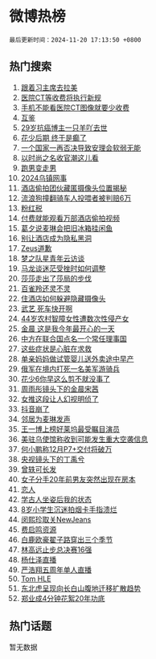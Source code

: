 # 微博热榜

`最后更新时间：2024-11-20 17:13:50 +0800`

## 热门搜索

1. [跟着习主席去拉美](https://m.weibo.cn/search?containerid=100103type%3D1%26t%3D10%26q%3D%23%E8%B7%9F%E7%9D%80%E4%B9%A0%E4%B8%BB%E5%B8%AD%E5%8E%BB%E6%8B%89%E7%BE%8E%23&stream_entry_id=51&isnewpage=1&extparam=seat%3D1%26c_type%3D51%26filter_type%3Drealtimehot%26q%3D%2523%25E8%25B7%259F%25E7%259D%2580%25E4%25B9%25A0%25E4%25B8%25BB%25E5%25B8%25AD%25E5%258E%25BB%25E6%258B%2589%25E7%25BE%258E%2523%26dgr%3D0%26stream_entry_id%3D51%26pos%3D0%26cate%3D10103%26display_time%3D1732094029%26pre_seqid%3D173209402925201126814132)
1. [医院CT等收费将执行新规](https://m.weibo.cn/search?containerid=100103type%3D1%26t%3D10%26q%3D%23%E5%8C%BB%E9%99%A2CT%E7%AD%89%E6%94%B6%E8%B4%B9%E5%B0%86%E6%89%A7%E8%A1%8C%E6%96%B0%E8%A7%84%23&stream_entry_id=31&isnewpage=1&extparam=seat%3D1%26band_rank%3D1%26stream_entry_id%3D31%26pos%3D0%26dgr%3D0%26flag%3D0%26filter_type%3Drealtimehot%26q%3D%2523%25E5%258C%25BB%25E9%2599%25A2CT%25E7%25AD%2589%25E6%2594%25B6%25E8%25B4%25B9%25E5%25B0%2586%25E6%2589%25A7%25E8%25A1%258C%25E6%2596%25B0%25E8%25A7%2584%2523%26c_type%3D31%26realpos%3D1%26lcate%3D5001%26cate%3D5001%26display_time%3D1732094029%26pre_seqid%3D173209402925201126814132)
1. [手机不能看医院CT图像就要少收费](https://m.weibo.cn/search?containerid=100103type%3D1%26t%3D10%26q%3D%23%E6%89%8B%E6%9C%BA%E4%B8%8D%E8%83%BD%E7%9C%8B%E5%8C%BB%E9%99%A2CT%E5%9B%BE%E5%83%8F%E5%B0%B1%E8%A6%81%E5%B0%91%E6%94%B6%E8%B4%B9%23&stream_entry_id=31&isnewpage=1&extparam=seat%3D1%26band_rank%3D2%26stream_entry_id%3D31%26pos%3D1%26dgr%3D0%26flag%3D1%26filter_type%3Drealtimehot%26q%3D%2523%25E6%2589%258B%25E6%259C%25BA%25E4%25B8%258D%25E8%2583%25BD%25E7%259C%258B%25E5%258C%25BB%25E9%2599%25A2CT%25E5%259B%25BE%25E5%2583%258F%25E5%25B0%25B1%25E8%25A6%2581%25E5%25B0%2591%25E6%2594%25B6%25E8%25B4%25B9%2523%26c_type%3D31%26realpos%3D2%26lcate%3D5001%26cate%3D5001%26display_time%3D1732094029%26pre_seqid%3D173209402925201126814132)
1. [互鉴](https://m.weibo.cn/search?containerid=100103type%3D1%26t%3D10%26q%3D%23%E4%BA%92%E9%89%B4%23&stream_entry_id=31&isnewpage=1&extparam=seat%3D1%26band_rank%3D3%26stream_entry_id%3D31%26pos%3D2%26dgr%3D0%26flag%3D1%26filter_type%3Drealtimehot%26q%3D%2523%25E4%25BA%2592%25E9%2589%25B4%2523%26c_type%3D31%26realpos%3D3%26lcate%3D5001%26cate%3D5001%26display_time%3D1732094029%26pre_seqid%3D173209402925201126814132)
1. [29岁抗癌博主一只羊吖去世](https://m.weibo.cn/search?containerid=100103type%3D1%26t%3D10%26q%3D%2329%E5%B2%81%E6%8A%97%E7%99%8C%E5%8D%9A%E4%B8%BB%E4%B8%80%E5%8F%AA%E7%BE%8A%E5%90%96%E5%8E%BB%E4%B8%96%23&stream_entry_id=31&isnewpage=1&extparam=seat%3D1%26band_rank%3D4%26stream_entry_id%3D31%26pos%3D3%26dgr%3D0%26flag%3D2%26filter_type%3Drealtimehot%26q%3D%252329%25E5%25B2%2581%25E6%258A%2597%25E7%2599%258C%25E5%258D%259A%25E4%25B8%25BB%25E4%25B8%2580%25E5%258F%25AA%25E7%25BE%258A%25E5%2590%2596%25E5%258E%25BB%25E4%25B8%2596%2523%26c_type%3D31%26realpos%3D4%26lcate%3D5001%26cate%3D5001%26display_time%3D1732094029%26pre_seqid%3D173209402925201126814132)
1. [花少后期 终于是癫了](https://m.weibo.cn/search?containerid=100103type%3D1%26t%3D10%26q%3D%E8%8A%B1%E5%B0%91%E5%90%8E%E6%9C%9F+%E7%BB%88%E4%BA%8E%E6%98%AF%E7%99%AB%E4%BA%86&stream_entry_id=31&isnewpage=1&extparam=seat%3D1%26band_rank%3D5%26stream_entry_id%3D31%26pos%3D4%26dgr%3D0%26flag%3D1%26filter_type%3Drealtimehot%26q%3D%25E8%258A%25B1%25E5%25B0%2591%25E5%2590%258E%25E6%259C%259F%2520%25E7%25BB%2588%25E4%25BA%258E%25E6%2598%25AF%25E7%2599%25AB%25E4%25BA%2586%26c_type%3D31%26realpos%3D5%26lcate%3D5001%26cate%3D5001%26display_time%3D1732094029%26pre_seqid%3D173209402925201126814132)
1. [一个国家一再否决导致安理会软弱无能](https://m.weibo.cn/search?containerid=100103type%3D1%26t%3D10%26q%3D%23%E4%B8%80%E4%B8%AA%E5%9B%BD%E5%AE%B6%E4%B8%80%E5%86%8D%E5%90%A6%E5%86%B3%E5%AF%BC%E8%87%B4%E5%AE%89%E7%90%86%E4%BC%9A%E8%BD%AF%E5%BC%B1%E6%97%A0%E8%83%BD%23&stream_entry_id=31&isnewpage=1&extparam=seat%3D1%26band_rank%3D6%26stream_entry_id%3D31%26pos%3D5%26dgr%3D0%26flag%3D0%26filter_type%3Drealtimehot%26q%3D%2523%25E4%25B8%2580%25E4%25B8%25AA%25E5%259B%25BD%25E5%25AE%25B6%25E4%25B8%2580%25E5%2586%258D%25E5%2590%25A6%25E5%2586%25B3%25E5%25AF%25BC%25E8%2587%25B4%25E5%25AE%2589%25E7%2590%2586%25E4%25BC%259A%25E8%25BD%25AF%25E5%25BC%25B1%25E6%2597%25A0%25E8%2583%25BD%2523%26c_type%3D31%26realpos%3D6%26lcate%3D5001%26cate%3D5001%26display_time%3D1732094029%26pre_seqid%3D173209402925201126814132)
1. [以时尚之名收官潮这儿看](https://m.weibo.cn/search?containerid=100103type%3D1%26t%3D10%26q%3D%23%E4%BB%A5%E6%97%B6%E5%B0%9A%E4%B9%8B%E5%90%8D%E6%94%B6%E5%AE%98%E6%BD%AE%E8%BF%99%E5%84%BF%E7%9C%8B%23&stream_entry_id=31&isnewpage=1&extparam=seat%3D1%26band_rank%3D7%26is_ad_pos%3D1%26lcate%3D5001%26pos%3D6%26stream_entry_id%3D31%26filter_type%3Drealtimehot%26q%3D%2523%25E4%25BB%25A5%25E6%2597%25B6%25E5%25B0%259A%25E4%25B9%258B%25E5%2590%258D%25E6%2594%25B6%25E5%25AE%2598%25E6%25BD%25AE%25E8%25BF%2599%25E5%2584%25BF%25E7%259C%258B%2523%26c_type%3D31%26dgr%3D0%26adid%3D264694%26cate%3D5001%26display_time%3D1732094029%26pre_seqid%3D173209402925201126814132)
1. [跑男变走男](https://m.weibo.cn/search?containerid=100103type%3D1%26t%3D10%26q%3D%E8%B7%91%E7%94%B7%E5%8F%98%E8%B5%B0%E7%94%B7&stream_entry_id=31&isnewpage=1&extparam=seat%3D1%26band_rank%3D7%26stream_entry_id%3D31%26pos%3D7%26dgr%3D0%26flag%3D2%26filter_type%3Drealtimehot%26q%3D%25E8%25B7%2591%25E7%2594%25B7%25E5%258F%2598%25E8%25B5%25B0%25E7%2594%25B7%26c_type%3D31%26realpos%3D7%26lcate%3D5001%26cate%3D5001%26display_time%3D1732094029%26pre_seqid%3D173209402925201126814132)
1. [2024乌镇网事](https://m.weibo.cn/search?containerid=100103type%3D1%26t%3D10%26q%3D%232024%E4%B9%8C%E9%95%87%E7%BD%91%E4%BA%8B%23&stream_entry_id=31&isnewpage=1&extparam=seat%3D1%26band_rank%3D8%26stream_entry_id%3D31%26pos%3D8%26dgr%3D0%26flag%3D1%26filter_type%3Drealtimehot%26q%3D%25232024%25E4%25B9%258C%25E9%2595%2587%25E7%25BD%2591%25E4%25BA%258B%2523%26c_type%3D31%26realpos%3D8%26lcate%3D5001%26cate%3D5001%26display_time%3D1732094029%26pre_seqid%3D173209402925201126814132)
1. [酒店偷拍团伙藏匿摄像头位置揭秘](https://m.weibo.cn/search?containerid=100103type%3D1%26t%3D10%26q%3D%23%E9%85%92%E5%BA%97%E5%81%B7%E6%8B%8D%E5%9B%A2%E4%BC%99%E8%97%8F%E5%8C%BF%E6%91%84%E5%83%8F%E5%A4%B4%E4%BD%8D%E7%BD%AE%E6%8F%AD%E7%A7%98%23&stream_entry_id=31&isnewpage=1&extparam=seat%3D1%26band_rank%3D9%26stream_entry_id%3D31%26pos%3D9%26dgr%3D0%26flag%3D1%26filter_type%3Drealtimehot%26q%3D%2523%25E9%2585%2592%25E5%25BA%2597%25E5%2581%25B7%25E6%258B%258D%25E5%259B%25A2%25E4%25BC%2599%25E8%2597%258F%25E5%258C%25BF%25E6%2591%2584%25E5%2583%258F%25E5%25A4%25B4%25E4%25BD%258D%25E7%25BD%25AE%25E6%258F%25AD%25E7%25A7%2598%2523%26c_type%3D31%26realpos%3D9%26lcate%3D5001%26cate%3D5001%26display_time%3D1732094029%26pre_seqid%3D173209402925201126814132)
1. [流浪狗撞翻骑车人投喂者被判赔6万](https://m.weibo.cn/search?containerid=100103type%3D1%26t%3D10%26q%3D%23%E6%B5%81%E6%B5%AA%E7%8B%97%E6%92%9E%E7%BF%BB%E9%AA%91%E8%BD%A6%E4%BA%BA%E6%8A%95%E5%96%82%E8%80%85%E8%A2%AB%E5%88%A4%E8%B5%946%E4%B8%87%23&stream_entry_id=31&isnewpage=1&extparam=seat%3D1%26band_rank%3D10%26stream_entry_id%3D31%26pos%3D10%26dgr%3D0%26flag%3D1%26filter_type%3Drealtimehot%26q%3D%2523%25E6%25B5%2581%25E6%25B5%25AA%25E7%258B%2597%25E6%2592%259E%25E7%25BF%25BB%25E9%25AA%2591%25E8%25BD%25A6%25E4%25BA%25BA%25E6%258A%2595%25E5%2596%2582%25E8%2580%2585%25E8%25A2%25AB%25E5%2588%25A4%25E8%25B5%25946%25E4%25B8%2587%2523%26c_type%3D31%26realpos%3D10%26lcate%3D5001%26cate%3D5001%26display_time%3D1732094029%26pre_seqid%3D173209402925201126814132)
1. [粉红税](https://m.weibo.cn/search?containerid=100103type%3D1%26t%3D10%26q%3D%E7%B2%89%E7%BA%A2%E7%A8%8E&stream_entry_id=31&isnewpage=1&extparam=seat%3D1%26band_rank%3D11%26stream_entry_id%3D31%26pos%3D11%26dgr%3D0%26flag%3D1%26filter_type%3Drealtimehot%26q%3D%25E7%25B2%2589%25E7%25BA%25A2%25E7%25A8%258E%26c_type%3D31%26realpos%3D11%26lcate%3D5001%26cate%3D5001%26display_time%3D1732094029%26pre_seqid%3D173209402925201126814132)
1. [付费就能观看万部酒店偷拍视频](https://m.weibo.cn/search?containerid=100103type%3D1%26t%3D10%26q%3D%23%E4%BB%98%E8%B4%B9%E5%B0%B1%E8%83%BD%E8%A7%82%E7%9C%8B%E4%B8%87%E9%83%A8%E9%85%92%E5%BA%97%E5%81%B7%E6%8B%8D%E8%A7%86%E9%A2%91%23&stream_entry_id=31&isnewpage=1&extparam=seat%3D1%26band_rank%3D12%26stream_entry_id%3D31%26pos%3D12%26dgr%3D0%26flag%3D2%26filter_type%3Drealtimehot%26q%3D%2523%25E4%25BB%2598%25E8%25B4%25B9%25E5%25B0%25B1%25E8%2583%25BD%25E8%25A7%2582%25E7%259C%258B%25E4%25B8%2587%25E9%2583%25A8%25E9%2585%2592%25E5%25BA%2597%25E5%2581%25B7%25E6%258B%258D%25E8%25A7%2586%25E9%25A2%2591%2523%26c_type%3D31%26realpos%3D12%26lcate%3D5001%26cate%3D5001%26display_time%3D1732094029%26pre_seqid%3D173209402925201126814132)
1. [葛夕说麦琳会把旧冰箱挂闲鱼](https://m.weibo.cn/search?containerid=100103type%3D1%26t%3D10%26q%3D%23%E8%91%9B%E5%A4%95%E8%AF%B4%E9%BA%A6%E7%90%B3%E4%BC%9A%E6%8A%8A%E6%97%A7%E5%86%B0%E7%AE%B1%E6%8C%82%E9%97%B2%E9%B1%BC%23&stream_entry_id=31&isnewpage=1&extparam=seat%3D1%26band_rank%3D13%26stream_entry_id%3D31%26pos%3D13%26dgr%3D0%26flag%3D0%26filter_type%3Drealtimehot%26q%3D%2523%25E8%2591%259B%25E5%25A4%2595%25E8%25AF%25B4%25E9%25BA%25A6%25E7%2590%25B3%25E4%25BC%259A%25E6%258A%258A%25E6%2597%25A7%25E5%2586%25B0%25E7%25AE%25B1%25E6%258C%2582%25E9%2597%25B2%25E9%25B1%25BC%2523%26c_type%3D31%26realpos%3D13%26lcate%3D5001%26cate%3D5001%26display_time%3D1732094029%26pre_seqid%3D173209402925201126814132)
1. [别让酒店成为隐私黑洞](https://m.weibo.cn/search?containerid=100103type%3D1%26t%3D10%26q%3D%23%E5%88%AB%E8%AE%A9%E9%85%92%E5%BA%97%E6%88%90%E4%B8%BA%E9%9A%90%E7%A7%81%E9%BB%91%E6%B4%9E%23&stream_entry_id=31&isnewpage=1&extparam=seat%3D1%26band_rank%3D14%26stream_entry_id%3D31%26pos%3D14%26dgr%3D0%26flag%3D1%26filter_type%3Drealtimehot%26q%3D%2523%25E5%2588%25AB%25E8%25AE%25A9%25E9%2585%2592%25E5%25BA%2597%25E6%2588%2590%25E4%25B8%25BA%25E9%259A%2590%25E7%25A7%2581%25E9%25BB%2591%25E6%25B4%259E%2523%26c_type%3D31%26realpos%3D14%26lcate%3D5001%26cate%3D5001%26display_time%3D1732094029%26pre_seqid%3D173209402925201126814132)
1. [Zeus道歉](https://m.weibo.cn/search?containerid=100103type%3D1%26t%3D10%26q%3D%23Zeus%E9%81%93%E6%AD%89%23&stream_entry_id=31&isnewpage=1&extparam=seat%3D1%26band_rank%3D15%26stream_entry_id%3D31%26pos%3D15%26dgr%3D0%26flag%3D1%26filter_type%3Drealtimehot%26q%3D%2523Zeus%25E9%2581%2593%25E6%25AD%2589%2523%26c_type%3D31%26realpos%3D15%26lcate%3D5001%26cate%3D5001%26display_time%3D1732094029%26pre_seqid%3D173209402925201126814132)
1. [梦之队星青年云访谈](https://m.weibo.cn/search?containerid=100103type%3D1%26t%3D10%26q%3D%23%E6%A2%A6%E4%B9%8B%E9%98%9F%E6%98%9F%E9%9D%92%E5%B9%B4%E4%BA%91%E8%AE%BF%E8%B0%88%23&stream_entry_id=31&isnewpage=1&extparam=seat%3D1%26band_rank%3D16%26stream_entry_id%3D31%26pos%3D16%26dgr%3D0%26flag%3D1%26filter_type%3Drealtimehot%26q%3D%2523%25E6%25A2%25A6%25E4%25B9%258B%25E9%2598%259F%25E6%2598%259F%25E9%259D%2592%25E5%25B9%25B4%25E4%25BA%2591%25E8%25AE%25BF%25E8%25B0%2588%2523%26c_type%3D31%26realpos%3D16%26lcate%3D5001%26cate%3D5001%26display_time%3D1732094029%26pre_seqid%3D173209402925201126814132)
1. [马龙谈迷茫受挫时如何调整](https://m.weibo.cn/search?containerid=100103type%3D1%26t%3D10%26q%3D%23%E9%A9%AC%E9%BE%99%E8%B0%88%E8%BF%B7%E8%8C%AB%E5%8F%97%E6%8C%AB%E6%97%B6%E5%A6%82%E4%BD%95%E8%B0%83%E6%95%B4%23&stream_entry_id=31&isnewpage=1&extparam=seat%3D1%26band_rank%3D17%26stream_entry_id%3D31%26pos%3D17%26dgr%3D0%26flag%3D1%26filter_type%3Drealtimehot%26q%3D%2523%25E9%25A9%25AC%25E9%25BE%2599%25E8%25B0%2588%25E8%25BF%25B7%25E8%258C%25AB%25E5%258F%2597%25E6%258C%25AB%25E6%2597%25B6%25E5%25A6%2582%25E4%25BD%2595%25E8%25B0%2583%25E6%2595%25B4%2523%26c_type%3D31%26realpos%3D17%26lcate%3D5001%26cate%3D5001%26display_time%3D1732094029%26pre_seqid%3D173209402925201126814132)
1. [莎莎走出了莎局的步伐](https://m.weibo.cn/search?containerid=100103type%3D1%26t%3D10%26q%3D%23%E8%8E%8E%E8%8E%8E%E8%B5%B0%E5%87%BA%E4%BA%86%E8%8E%8E%E5%B1%80%E7%9A%84%E6%AD%A5%E4%BC%90%23&stream_entry_id=31&isnewpage=1&extparam=seat%3D1%26band_rank%3D18%26stream_entry_id%3D31%26pos%3D18%26dgr%3D0%26flag%3D1%26filter_type%3Drealtimehot%26q%3D%2523%25E8%258E%258E%25E8%258E%258E%25E8%25B5%25B0%25E5%2587%25BA%25E4%25BA%2586%25E8%258E%258E%25E5%25B1%2580%25E7%259A%2584%25E6%25AD%25A5%25E4%25BC%2590%2523%26c_type%3D31%26realpos%3D18%26lcate%3D5001%26cate%3D5001%26display_time%3D1732094029%26pre_seqid%3D173209402925201126814132)
1. [百雀羚还灵不灵](https://m.weibo.cn/search?containerid=100103type%3D1%26t%3D10%26q%3D%23%E7%99%BE%E9%9B%80%E7%BE%9A%E8%BF%98%E7%81%B5%E4%B8%8D%E7%81%B5%23&stream_entry_id=31&isnewpage=1&extparam=seat%3D1%26band_rank%3D19%26stream_entry_id%3D31%26pos%3D19%26dgr%3D0%26flag%3D1%26filter_type%3Drealtimehot%26q%3D%2523%25E7%2599%25BE%25E9%259B%2580%25E7%25BE%259A%25E8%25BF%2598%25E7%2581%25B5%25E4%25B8%258D%25E7%2581%25B5%2523%26c_type%3D31%26realpos%3D19%26lcate%3D5001%26cate%3D5001%26display_time%3D1732094029%26pre_seqid%3D173209402925201126814132)
1. [住酒店如何躲避隐藏摄像头](https://m.weibo.cn/search?containerid=100103type%3D1%26t%3D10%26q%3D%23%E4%BD%8F%E9%85%92%E5%BA%97%E5%A6%82%E4%BD%95%E8%BA%B2%E9%81%BF%E9%9A%90%E8%97%8F%E6%91%84%E5%83%8F%E5%A4%B4%23&stream_entry_id=31&isnewpage=1&extparam=seat%3D1%26band_rank%3D20%26stream_entry_id%3D31%26pos%3D20%26dgr%3D0%26flag%3D1%26filter_type%3Drealtimehot%26q%3D%2523%25E4%25BD%258F%25E9%2585%2592%25E5%25BA%2597%25E5%25A6%2582%25E4%25BD%2595%25E8%25BA%25B2%25E9%2581%25BF%25E9%259A%2590%25E8%2597%258F%25E6%2591%2584%25E5%2583%258F%25E5%25A4%25B4%2523%26c_type%3D31%26realpos%3D20%26lcate%3D5001%26cate%3D5001%26display_time%3D1732094029%26pre_seqid%3D173209402925201126814132)
1. [武艺 死车快开啊](https://m.weibo.cn/search?containerid=100103type%3D1%26t%3D10%26q%3D%E6%AD%A6%E8%89%BA+%E6%AD%BB%E8%BD%A6%E5%BF%AB%E5%BC%80%E5%95%8A&stream_entry_id=31&isnewpage=1&extparam=seat%3D1%26band_rank%3D21%26stream_entry_id%3D31%26pos%3D21%26dgr%3D0%26flag%3D2%26filter_type%3Drealtimehot%26q%3D%25E6%25AD%25A6%25E8%2589%25BA%2520%25E6%25AD%25BB%25E8%25BD%25A6%25E5%25BF%25AB%25E5%25BC%2580%25E5%2595%258A%26c_type%3D31%26realpos%3D21%26lcate%3D5001%26cate%3D5001%26display_time%3D1732094029%26pre_seqid%3D173209402925201126814132)
1. [44岁农村智障女性遭数次性侵产女](https://m.weibo.cn/search?containerid=100103type%3D1%26t%3D10%26q%3D%2344%E5%B2%81%E5%86%9C%E6%9D%91%E6%99%BA%E9%9A%9C%E5%A5%B3%E6%80%A7%E9%81%AD%E6%95%B0%E6%AC%A1%E6%80%A7%E4%BE%B5%E4%BA%A7%E5%A5%B3%23&stream_entry_id=31&isnewpage=1&extparam=seat%3D1%26band_rank%3D22%26stream_entry_id%3D31%26pos%3D22%26dgr%3D0%26flag%3D1%26filter_type%3Drealtimehot%26q%3D%252344%25E5%25B2%2581%25E5%2586%259C%25E6%259D%2591%25E6%2599%25BA%25E9%259A%259C%25E5%25A5%25B3%25E6%2580%25A7%25E9%2581%25AD%25E6%2595%25B0%25E6%25AC%25A1%25E6%2580%25A7%25E4%25BE%25B5%25E4%25BA%25A7%25E5%25A5%25B3%2523%26c_type%3D31%26realpos%3D22%26lcate%3D5001%26cate%3D5001%26display_time%3D1732094029%26pre_seqid%3D173209402925201126814132)
1. [金晨 这是我今年最开心的一天](https://m.weibo.cn/search?containerid=100103type%3D1%26t%3D10%26q%3D%E9%87%91%E6%99%A8+%E8%BF%99%E6%98%AF%E6%88%91%E4%BB%8A%E5%B9%B4%E6%9C%80%E5%BC%80%E5%BF%83%E7%9A%84%E4%B8%80%E5%A4%A9&stream_entry_id=31&isnewpage=1&extparam=seat%3D1%26band_rank%3D23%26stream_entry_id%3D31%26pos%3D23%26dgr%3D0%26flag%3D1%26filter_type%3Drealtimehot%26q%3D%25E9%2587%2591%25E6%2599%25A8%2520%25E8%25BF%2599%25E6%2598%25AF%25E6%2588%2591%25E4%25BB%258A%25E5%25B9%25B4%25E6%259C%2580%25E5%25BC%2580%25E5%25BF%2583%25E7%259A%2584%25E4%25B8%2580%25E5%25A4%25A9%26c_type%3D31%26realpos%3D23%26lcate%3D5001%26cate%3D5001%26display_time%3D1732094029%26pre_seqid%3D173209402925201126814132)
1. [中方在联合国点名一个常任理事国](https://m.weibo.cn/search?containerid=100103type%3D1%26t%3D10%26q%3D%23%E4%B8%AD%E6%96%B9%E5%9C%A8%E8%81%94%E5%90%88%E5%9B%BD%E7%82%B9%E5%90%8D%E4%B8%80%E4%B8%AA%E5%B8%B8%E4%BB%BB%E7%90%86%E4%BA%8B%E5%9B%BD%23&stream_entry_id=31&isnewpage=1&extparam=seat%3D1%26band_rank%3D24%26stream_entry_id%3D31%26pos%3D24%26dgr%3D0%26flag%3D0%26filter_type%3Drealtimehot%26q%3D%2523%25E4%25B8%25AD%25E6%2596%25B9%25E5%259C%25A8%25E8%2581%2594%25E5%2590%2588%25E5%259B%25BD%25E7%2582%25B9%25E5%2590%258D%25E4%25B8%2580%25E4%25B8%25AA%25E5%25B8%25B8%25E4%25BB%25BB%25E7%2590%2586%25E4%25BA%258B%25E5%259B%25BD%2523%26c_type%3D31%26realpos%3D24%26lcate%3D5001%26cate%3D5001%26display_time%3D1732094029%26pre_seqid%3D173209402925201126814132)
1. [这些症状是心脏在求救](https://m.weibo.cn/search?containerid=100103type%3D1%26t%3D10%26q%3D%23%E8%BF%99%E4%BA%9B%E7%97%87%E7%8A%B6%E6%98%AF%E5%BF%83%E8%84%8F%E5%9C%A8%E6%B1%82%E6%95%91%23&stream_entry_id=31&isnewpage=1&extparam=seat%3D1%26band_rank%3D25%26stream_entry_id%3D31%26pos%3D25%26dgr%3D0%26flag%3D0%26filter_type%3Drealtimehot%26q%3D%2523%25E8%25BF%2599%25E4%25BA%259B%25E7%2597%2587%25E7%258A%25B6%25E6%2598%25AF%25E5%25BF%2583%25E8%2584%258F%25E5%259C%25A8%25E6%25B1%2582%25E6%2595%2591%2523%26c_type%3D31%26realpos%3D25%26lcate%3D5001%26cate%3D5001%26display_time%3D1732094029%26pre_seqid%3D173209402925201126814132)
1. [单亲妈妈做试管婴儿送外卖途中早产](https://m.weibo.cn/search?containerid=100103type%3D1%26t%3D10%26q%3D%23%E5%8D%95%E4%BA%B2%E5%A6%88%E5%A6%88%E5%81%9A%E8%AF%95%E7%AE%A1%E5%A9%B4%E5%84%BF%E9%80%81%E5%A4%96%E5%8D%96%E9%80%94%E4%B8%AD%E6%97%A9%E4%BA%A7%23&stream_entry_id=31&isnewpage=1&extparam=seat%3D1%26band_rank%3D26%26stream_entry_id%3D31%26pos%3D26%26dgr%3D0%26flag%3D0%26filter_type%3Drealtimehot%26q%3D%2523%25E5%258D%2595%25E4%25BA%25B2%25E5%25A6%2588%25E5%25A6%2588%25E5%2581%259A%25E8%25AF%2595%25E7%25AE%25A1%25E5%25A9%25B4%25E5%2584%25BF%25E9%2580%2581%25E5%25A4%2596%25E5%258D%2596%25E9%2580%2594%25E4%25B8%25AD%25E6%2597%25A9%25E4%25BA%25A7%2523%26c_type%3D31%26realpos%3D26%26lcate%3D5001%26cate%3D5001%26display_time%3D1732094029%26pre_seqid%3D173209402925201126814132)
1. [俄军在境内打死一名美军游骑兵](https://m.weibo.cn/search?containerid=100103type%3D1%26t%3D10%26q%3D%23%E4%BF%84%E5%86%9B%E5%9C%A8%E5%A2%83%E5%86%85%E6%89%93%E6%AD%BB%E4%B8%80%E5%90%8D%E7%BE%8E%E5%86%9B%E6%B8%B8%E9%AA%91%E5%85%B5%23&stream_entry_id=31&isnewpage=1&extparam=seat%3D1%26band_rank%3D27%26stream_entry_id%3D31%26pos%3D27%26dgr%3D0%26flag%3D0%26filter_type%3Drealtimehot%26q%3D%2523%25E4%25BF%2584%25E5%2586%259B%25E5%259C%25A8%25E5%25A2%2583%25E5%2586%2585%25E6%2589%2593%25E6%25AD%25BB%25E4%25B8%2580%25E5%2590%258D%25E7%25BE%258E%25E5%2586%259B%25E6%25B8%25B8%25E9%25AA%2591%25E5%2585%25B5%2523%26c_type%3D31%26realpos%3D27%26lcate%3D5001%26cate%3D5001%26display_time%3D1732094029%26pre_seqid%3D173209402925201126814132)
1. [花少6你早这么剪不就没事了](https://m.weibo.cn/search?containerid=100103type%3D1%26t%3D10%26q%3D%E8%8A%B1%E5%B0%916%E4%BD%A0%E6%97%A9%E8%BF%99%E4%B9%88%E5%89%AA%E4%B8%8D%E5%B0%B1%E6%B2%A1%E4%BA%8B%E4%BA%86&stream_entry_id=31&isnewpage=1&extparam=seat%3D1%26band_rank%3D28%26stream_entry_id%3D31%26pos%3D28%26dgr%3D0%26flag%3D0%26filter_type%3Drealtimehot%26q%3D%25E8%258A%25B1%25E5%25B0%25916%25E4%25BD%25A0%25E6%2597%25A9%25E8%25BF%2599%25E4%25B9%2588%25E5%2589%25AA%25E4%25B8%258D%25E5%25B0%25B1%25E6%25B2%25A1%25E4%25BA%258B%25E4%25BA%2586%26c_type%3D31%26realpos%3D28%26lcate%3D5001%26cate%3D5001%26display_time%3D1732094029%26pre_seqid%3D173209402925201126814132)
1. [周雨彤镜头下的金晨宋茜](https://m.weibo.cn/search?containerid=100103type%3D1%26t%3D10%26q%3D%E5%91%A8%E9%9B%A8%E5%BD%A4%E9%95%9C%E5%A4%B4%E4%B8%8B%E7%9A%84%E9%87%91%E6%99%A8%E5%AE%8B%E8%8C%9C&stream_entry_id=31&isnewpage=1&extparam=seat%3D1%26band_rank%3D29%26stream_entry_id%3D31%26pos%3D29%26dgr%3D0%26flag%3D1%26filter_type%3Drealtimehot%26q%3D%25E5%2591%25A8%25E9%259B%25A8%25E5%25BD%25A4%25E9%2595%259C%25E5%25A4%25B4%25E4%25B8%258B%25E7%259A%2584%25E9%2587%2591%25E6%2599%25A8%25E5%25AE%258B%25E8%258C%259C%26c_type%3D31%26realpos%3D29%26lcate%3D5001%26cate%3D5001%26display_time%3D1732094029%26pre_seqid%3D173209402925201126814132)
1. [女推这段让人幻视明侦了](https://m.weibo.cn/search?containerid=100103type%3D1%26t%3D10%26q%3D%E5%A5%B3%E6%8E%A8%E8%BF%99%E6%AE%B5%E8%AE%A9%E4%BA%BA%E5%B9%BB%E8%A7%86%E6%98%8E%E4%BE%A6%E4%BA%86&stream_entry_id=31&isnewpage=1&extparam=seat%3D1%26band_rank%3D30%26stream_entry_id%3D31%26pos%3D30%26dgr%3D0%26flag%3D1%26filter_type%3Drealtimehot%26q%3D%25E5%25A5%25B3%25E6%258E%25A8%25E8%25BF%2599%25E6%25AE%25B5%25E8%25AE%25A9%25E4%25BA%25BA%25E5%25B9%25BB%25E8%25A7%2586%25E6%2598%258E%25E4%25BE%25A6%25E4%25BA%2586%26c_type%3D31%26realpos%3D30%26lcate%3D5001%26cate%3D5001%26display_time%3D1732094029%26pre_seqid%3D173209402925201126814132)
1. [抖音崩了](https://m.weibo.cn/search?containerid=100103type%3D1%26t%3D10%26q%3D%E6%8A%96%E9%9F%B3%E5%B4%A9%E4%BA%86&stream_entry_id=31&isnewpage=1&extparam=seat%3D1%26band_rank%3D31%26stream_entry_id%3D31%26pos%3D31%26dgr%3D0%26flag%3D1%26filter_type%3Drealtimehot%26q%3D%25E6%258A%2596%25E9%259F%25B3%25E5%25B4%25A9%25E4%25BA%2586%26c_type%3D31%26realpos%3D31%26lcate%3D5001%26cate%3D5001%26display_time%3D1732094029%26pre_seqid%3D173209402925201126814132)
1. [邻居为麦琳发声](https://m.weibo.cn/search?containerid=100103type%3D1%26t%3D10%26q%3D%23%E9%82%BB%E5%B1%85%E4%B8%BA%E9%BA%A6%E7%90%B3%E5%8F%91%E5%A3%B0%23&stream_entry_id=31&isnewpage=1&extparam=seat%3D1%26band_rank%3D32%26stream_entry_id%3D31%26pos%3D32%26dgr%3D0%26flag%3D0%26filter_type%3Drealtimehot%26q%3D%2523%25E9%2582%25BB%25E5%25B1%2585%25E4%25B8%25BA%25E9%25BA%25A6%25E7%2590%25B3%25E5%258F%2591%25E5%25A3%25B0%2523%26c_type%3D31%26realpos%3D32%26lcate%3D5001%26cate%3D5001%26display_time%3D1732094029%26pre_seqid%3D173209402925201126814132)
1. [王一博上榜好莱坞最受瞩目演员](https://m.weibo.cn/search?containerid=100103type%3D1%26t%3D10%26q%3D%23%E7%8E%8B%E4%B8%80%E5%8D%9A%E4%B8%8A%E6%A6%9C%E5%A5%BD%E8%8E%B1%E5%9D%9E%E6%9C%80%E5%8F%97%E7%9E%A9%E7%9B%AE%E6%BC%94%E5%91%98%23&stream_entry_id=31&isnewpage=1&extparam=seat%3D1%26band_rank%3D33%26stream_entry_id%3D31%26pos%3D33%26dgr%3D0%26flag%3D1%26filter_type%3Drealtimehot%26q%3D%2523%25E7%258E%258B%25E4%25B8%2580%25E5%258D%259A%25E4%25B8%258A%25E6%25A6%259C%25E5%25A5%25BD%25E8%258E%25B1%25E5%259D%259E%25E6%259C%2580%25E5%258F%2597%25E7%259E%25A9%25E7%259B%25AE%25E6%25BC%2594%25E5%2591%2598%2523%26c_type%3D31%26realpos%3D33%26lcate%3D5001%26cate%3D5001%26display_time%3D1732094029%26pre_seqid%3D173209402925201126814132)
1. [美驻乌使馆称收到可能发生重大空袭信息](https://m.weibo.cn/search?containerid=100103type%3D1%26t%3D10%26q%3D%23%E7%BE%8E%E9%A9%BB%E4%B9%8C%E4%BD%BF%E9%A6%86%E7%A7%B0%E6%94%B6%E5%88%B0%E5%8F%AF%E8%83%BD%E5%8F%91%E7%94%9F%E9%87%8D%E5%A4%A7%E7%A9%BA%E8%A2%AD%E4%BF%A1%E6%81%AF%23&stream_entry_id=31&isnewpage=1&extparam=seat%3D1%26band_rank%3D34%26stream_entry_id%3D31%26pos%3D34%26dgr%3D0%26flag%3D1%26filter_type%3Drealtimehot%26q%3D%2523%25E7%25BE%258E%25E9%25A9%25BB%25E4%25B9%258C%25E4%25BD%25BF%25E9%25A6%2586%25E7%25A7%25B0%25E6%2594%25B6%25E5%2588%25B0%25E5%258F%25AF%25E8%2583%25BD%25E5%258F%2591%25E7%2594%259F%25E9%2587%258D%25E5%25A4%25A7%25E7%25A9%25BA%25E8%25A2%25AD%25E4%25BF%25A1%25E6%2581%25AF%2523%26c_type%3D31%26realpos%3D34%26lcate%3D5001%26cate%3D5001%26display_time%3D1732094029%26pre_seqid%3D173209402925201126814132)
1. [何小鹏称12月P7+交付将破万](https://m.weibo.cn/search?containerid=100103type%3D1%26t%3D10%26q%3D%23%E4%BD%95%E5%B0%8F%E9%B9%8F%E7%A7%B012%E6%9C%88P7%2B%E4%BA%A4%E4%BB%98%E5%B0%86%E7%A0%B4%E4%B8%87%23&stream_entry_id=31&isnewpage=1&extparam=seat%3D1%26band_rank%3D35%26stream_entry_id%3D31%26pos%3D35%26filter_type%3Drealtimehot%26lcate%3D5001%26realpos%3D35%26flag%3D0%26q%3D%2523%25E4%25BD%2595%25E5%25B0%258F%25E9%25B9%258F%25E7%25A7%25B012%25E6%259C%2588P7%252B%25E4%25BA%25A4%25E4%25BB%2598%25E5%25B0%2586%25E7%25A0%25B4%25E4%25B8%2587%2523%26dgr%3D0%26c_type%3D31%26adid%3D264743%26cate%3D5001%26display_time%3D1732094029%26pre_seqid%3D173209402925201126814132)
1. [央视镜头下的丁禹兮](https://m.weibo.cn/search?containerid=100103type%3D1%26t%3D10%26q%3D%23%E5%A4%AE%E8%A7%86%E9%95%9C%E5%A4%B4%E4%B8%8B%E7%9A%84%E4%B8%81%E7%A6%B9%E5%85%AE%23&stream_entry_id=31&isnewpage=1&extparam=seat%3D1%26band_rank%3D36%26stream_entry_id%3D31%26pos%3D36%26dgr%3D0%26flag%3D0%26filter_type%3Drealtimehot%26q%3D%2523%25E5%25A4%25AE%25E8%25A7%2586%25E9%2595%259C%25E5%25A4%25B4%25E4%25B8%258B%25E7%259A%2584%25E4%25B8%2581%25E7%25A6%25B9%25E5%2585%25AE%2523%26c_type%3D31%26realpos%3D36%26lcate%3D5001%26cate%3D5001%26display_time%3D1732094029%26pre_seqid%3D173209402925201126814132)
1. [曾轶可长发](https://m.weibo.cn/search?containerid=100103type%3D1%26t%3D10%26q%3D%E6%9B%BE%E8%BD%B6%E5%8F%AF%E9%95%BF%E5%8F%91&stream_entry_id=31&isnewpage=1&extparam=seat%3D1%26band_rank%3D37%26stream_entry_id%3D31%26pos%3D37%26dgr%3D0%26flag%3D0%26filter_type%3Drealtimehot%26q%3D%25E6%259B%25BE%25E8%25BD%25B6%25E5%258F%25AF%25E9%2595%25BF%25E5%258F%2591%26c_type%3D31%26realpos%3D37%26lcate%3D5001%26cate%3D5001%26display_time%3D1732094029%26pre_seqid%3D173209402925201126814132)
1. [女子分手20年前男友突然出现在房本](https://m.weibo.cn/search?containerid=100103type%3D1%26t%3D10%26q%3D%23%E5%A5%B3%E5%AD%90%E5%88%86%E6%89%8B20%E5%B9%B4%E5%89%8D%E7%94%B7%E5%8F%8B%E7%AA%81%E7%84%B6%E5%87%BA%E7%8E%B0%E5%9C%A8%E6%88%BF%E6%9C%AC%23&stream_entry_id=31&isnewpage=1&extparam=seat%3D1%26band_rank%3D38%26stream_entry_id%3D31%26pos%3D38%26dgr%3D0%26flag%3D0%26filter_type%3Drealtimehot%26q%3D%2523%25E5%25A5%25B3%25E5%25AD%2590%25E5%2588%2586%25E6%2589%258B20%25E5%25B9%25B4%25E5%2589%258D%25E7%2594%25B7%25E5%258F%258B%25E7%25AA%2581%25E7%2584%25B6%25E5%2587%25BA%25E7%258E%25B0%25E5%259C%25A8%25E6%2588%25BF%25E6%259C%25AC%2523%26c_type%3D31%26realpos%3D38%26lcate%3D5001%26cate%3D5001%26display_time%3D1732094029%26pre_seqid%3D173209402925201126814132)
1. [恋人](https://m.weibo.cn/search?containerid=100103type%3D1%26t%3D10%26q%3D%E6%81%8B%E4%BA%BA&stream_entry_id=31&isnewpage=1&extparam=seat%3D1%26band_rank%3D39%26stream_entry_id%3D31%26pos%3D39%26dgr%3D0%26flag%3D1%26filter_type%3Drealtimehot%26q%3D%25E6%2581%258B%25E4%25BA%25BA%26c_type%3D31%26realpos%3D39%26lcate%3D5001%26cate%3D5001%26display_time%3D1732094029%26pre_seqid%3D173209402925201126814132)
1. [学古人坐姿后我的状态](https://m.weibo.cn/search?containerid=100103type%3D1%26t%3D10%26q%3D%E5%AD%A6%E5%8F%A4%E4%BA%BA%E5%9D%90%E5%A7%BF%E5%90%8E%E6%88%91%E7%9A%84%E7%8A%B6%E6%80%81&stream_entry_id=31&isnewpage=1&extparam=seat%3D1%26band_rank%3D40%26stream_entry_id%3D31%26pos%3D40%26dgr%3D0%26flag%3D1%26filter_type%3Drealtimehot%26q%3D%25E5%25AD%25A6%25E5%258F%25A4%25E4%25BA%25BA%25E5%259D%2590%25E5%25A7%25BF%25E5%2590%258E%25E6%2588%2591%25E7%259A%2584%25E7%258A%25B6%25E6%2580%2581%26c_type%3D31%26realpos%3D40%26lcate%3D5001%26cate%3D5001%26display_time%3D1732094029%26pre_seqid%3D173209402925201126814132)
1. [8岁小学生沉迷拍烟卡手指溃烂](https://m.weibo.cn/search?containerid=100103type%3D1%26t%3D10%26q%3D%238%E5%B2%81%E5%B0%8F%E5%AD%A6%E7%94%9F%E6%B2%89%E8%BF%B7%E6%8B%8D%E7%83%9F%E5%8D%A1%E6%89%8B%E6%8C%87%E6%BA%83%E7%83%82%23&stream_entry_id=31&isnewpage=1&extparam=seat%3D1%26band_rank%3D41%26stream_entry_id%3D31%26pos%3D41%26dgr%3D0%26flag%3D0%26filter_type%3Drealtimehot%26q%3D%25238%25E5%25B2%2581%25E5%25B0%258F%25E5%25AD%25A6%25E7%2594%259F%25E6%25B2%2589%25E8%25BF%25B7%25E6%258B%258D%25E7%2583%259F%25E5%258D%25A1%25E6%2589%258B%25E6%258C%2587%25E6%25BA%2583%25E7%2583%2582%2523%26c_type%3D31%26realpos%3D41%26lcate%3D5001%26cate%3D5001%26display_time%3D1732094029%26pre_seqid%3D173209402925201126814132)
1. [闵熙珍取关NewJeans](https://m.weibo.cn/search?containerid=100103type%3D1%26t%3D10%26q%3D%23%E9%97%B5%E7%86%99%E7%8F%8D%E5%8F%96%E5%85%B3NewJeans%23&stream_entry_id=31&isnewpage=1&extparam=seat%3D1%26band_rank%3D42%26stream_entry_id%3D31%26pos%3D42%26dgr%3D0%26flag%3D0%26filter_type%3Drealtimehot%26q%3D%2523%25E9%2597%25B5%25E7%2586%2599%25E7%258F%258D%25E5%258F%2596%25E5%2585%25B3NewJeans%2523%26c_type%3D31%26realpos%3D42%26lcate%3D5001%26cate%3D5001%26display_time%3D1732094029%26pre_seqid%3D173209402925201126814132)
1. [费启鸣资源](https://m.weibo.cn/search?containerid=100103type%3D1%26t%3D10%26q%3D%E8%B4%B9%E5%90%AF%E9%B8%A3%E8%B5%84%E6%BA%90&stream_entry_id=31&isnewpage=1&extparam=seat%3D1%26band_rank%3D43%26stream_entry_id%3D31%26pos%3D43%26dgr%3D0%26flag%3D0%26filter_type%3Drealtimehot%26q%3D%25E8%25B4%25B9%25E5%2590%25AF%25E9%25B8%25A3%25E8%25B5%2584%25E6%25BA%2590%26c_type%3D31%26realpos%3D43%26lcate%3D5001%26cate%3D5001%26display_time%3D1732094029%26pre_seqid%3D173209402925201126814132)
1. [白鹿欧豪翟子路穿出三个季节](https://m.weibo.cn/search?containerid=100103type%3D1%26t%3D10%26q%3D%23%E7%99%BD%E9%B9%BF%E6%AC%A7%E8%B1%AA%E7%BF%9F%E5%AD%90%E8%B7%AF%E7%A9%BF%E5%87%BA%E4%B8%89%E4%B8%AA%E5%AD%A3%E8%8A%82%23&stream_entry_id=31&isnewpage=1&extparam=seat%3D1%26band_rank%3D44%26stream_entry_id%3D31%26pos%3D44%26dgr%3D0%26flag%3D1%26filter_type%3Drealtimehot%26q%3D%2523%25E7%2599%25BD%25E9%25B9%25BF%25E6%25AC%25A7%25E8%25B1%25AA%25E7%25BF%259F%25E5%25AD%2590%25E8%25B7%25AF%25E7%25A9%25BF%25E5%2587%25BA%25E4%25B8%2589%25E4%25B8%25AA%25E5%25AD%25A3%25E8%258A%2582%2523%26c_type%3D31%26realpos%3D44%26lcate%3D5001%26cate%3D5001%26display_time%3D1732094029%26pre_seqid%3D173209402925201126814132)
1. [林高远止步总决赛16强](https://m.weibo.cn/search?containerid=100103type%3D1%26t%3D10%26q%3D%23%E6%9E%97%E9%AB%98%E8%BF%9C%E6%AD%A2%E6%AD%A5%E6%80%BB%E5%86%B3%E8%B5%9B16%E5%BC%BA%23&stream_entry_id=31&isnewpage=1&extparam=seat%3D1%26band_rank%3D45%26stream_entry_id%3D31%26pos%3D45%26dgr%3D0%26flag%3D0%26filter_type%3Drealtimehot%26q%3D%2523%25E6%259E%2597%25E9%25AB%2598%25E8%25BF%259C%25E6%25AD%25A2%25E6%25AD%25A5%25E6%2580%25BB%25E5%2586%25B3%25E8%25B5%259B16%25E5%25BC%25BA%2523%26c_type%3D31%26realpos%3D45%26lcate%3D5001%26cate%3D5001%26display_time%3D1732094029%26pre_seqid%3D173209402925201126814132)
1. [杨仕泽直播](https://m.weibo.cn/search?containerid=100103type%3D1%26t%3D10%26q%3D%E6%9D%A8%E4%BB%95%E6%B3%BD%E7%9B%B4%E6%92%AD&stream_entry_id=31&isnewpage=1&extparam=seat%3D1%26band_rank%3D46%26stream_entry_id%3D31%26pos%3D46%26dgr%3D0%26flag%3D1%26filter_type%3Drealtimehot%26q%3D%25E6%259D%25A8%25E4%25BB%2595%25E6%25B3%25BD%25E7%259B%25B4%25E6%2592%25AD%26c_type%3D31%26realpos%3D46%26lcate%3D5001%26cate%3D5001%26display_time%3D1732094029%26pre_seqid%3D173209402925201126814132)
1. [严浩翔五周年单人直播](https://m.weibo.cn/search?containerid=100103type%3D1%26t%3D10%26q%3D%23%E4%B8%A5%E6%B5%A9%E7%BF%94%E4%BA%94%E5%91%A8%E5%B9%B4%E5%8D%95%E4%BA%BA%E7%9B%B4%E6%92%AD%23&stream_entry_id=31&isnewpage=1&extparam=seat%3D1%26band_rank%3D47%26stream_entry_id%3D31%26pos%3D47%26dgr%3D0%26flag%3D1%26filter_type%3Drealtimehot%26q%3D%2523%25E4%25B8%25A5%25E6%25B5%25A9%25E7%25BF%2594%25E4%25BA%2594%25E5%2591%25A8%25E5%25B9%25B4%25E5%258D%2595%25E4%25BA%25BA%25E7%259B%25B4%25E6%2592%25AD%2523%26c_type%3D31%26realpos%3D47%26lcate%3D5001%26cate%3D5001%26display_time%3D1732094029%26pre_seqid%3D173209402925201126814132)
1. [Tom HLE](https://m.weibo.cn/search?containerid=100103type%3D1%26t%3D10%26q%3DTom+HLE&stream_entry_id=31&isnewpage=1&extparam=seat%3D1%26band_rank%3D48%26stream_entry_id%3D31%26pos%3D48%26dgr%3D0%26flag%3D1%26filter_type%3Drealtimehot%26q%3DTom%2520HLE%26c_type%3D31%26realpos%3D48%26lcate%3D5001%26cate%3D5001%26display_time%3D1732094029%26pre_seqid%3D173209402925201126814132)
1. [东北虎呈现向长白山腹地迁移扩散趋势](https://m.weibo.cn/search?containerid=100103type%3D1%26t%3D10%26q%3D%23%E4%B8%9C%E5%8C%97%E8%99%8E%E5%91%88%E7%8E%B0%E5%90%91%E9%95%BF%E7%99%BD%E5%B1%B1%E8%85%B9%E5%9C%B0%E8%BF%81%E7%A7%BB%E6%89%A9%E6%95%A3%E8%B6%8B%E5%8A%BF%23&stream_entry_id=31&isnewpage=1&extparam=seat%3D1%26band_rank%3D49%26stream_entry_id%3D31%26pos%3D49%26dgr%3D0%26flag%3D1%26filter_type%3Drealtimehot%26q%3D%2523%25E4%25B8%259C%25E5%258C%2597%25E8%2599%258E%25E5%2591%2588%25E7%258E%25B0%25E5%2590%2591%25E9%2595%25BF%25E7%2599%25BD%25E5%25B1%25B1%25E8%2585%25B9%25E5%259C%25B0%25E8%25BF%2581%25E7%25A7%25BB%25E6%2589%25A9%25E6%2595%25A3%25E8%25B6%258B%25E5%258A%25BF%2523%26c_type%3D31%26realpos%3D49%26lcate%3D5001%26cate%3D5001%26display_time%3D1732094029%26pre_seqid%3D173209402925201126814132)
1. [郑业成4分钟花絮20年功底](https://m.weibo.cn/search?containerid=100103type%3D1%26t%3D10%26q%3D%E9%83%91%E4%B8%9A%E6%88%904%E5%88%86%E9%92%9F%E8%8A%B1%E7%B5%AE20%E5%B9%B4%E5%8A%9F%E5%BA%95&stream_entry_id=31&isnewpage=1&extparam=seat%3D1%26band_rank%3D50%26stream_entry_id%3D31%26pos%3D50%26dgr%3D0%26flag%3D1%26filter_type%3Drealtimehot%26q%3D%25E9%2583%2591%25E4%25B8%259A%25E6%2588%25904%25E5%2588%2586%25E9%2592%259F%25E8%258A%25B1%25E7%25B5%25AE20%25E5%25B9%25B4%25E5%258A%259F%25E5%25BA%2595%26c_type%3D31%26realpos%3D50%26lcate%3D5001%26cate%3D5001%26display_time%3D1732094029%26pre_seqid%3D173209402925201126814132)

## 热门话题

暂无数据
